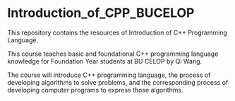 # Introduction_of_CPP_BUCELOP
This repository contains the resources of Introduction of C++ Programming Language. 


This course teaches basic and foundational C++ programming language knowledge for Foundation Year students at BU CELOP by Qi Wang. 


The course will introduce C++ programming language, the process of developing algorithms to solve problems, and the corresponding process of developing computer programs to express those algorithms.
